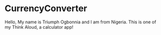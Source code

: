 # CurrencyConverter
Hello, My name is Triumph Ogbonnia and I am from Nigeria. This is one of my Think Aloud, a calculator app!

